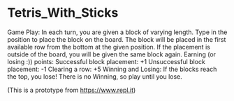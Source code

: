 # Tetris_With_Sticks

Game Play:
In each turn, you are given a block of varying length.
Type in the position to place the block on the board.
The block will be placed in the first available row from the bottom at the given position.
If the placement is outside of the board, you will be given the same block again.
Earning (or losing :)) points:
Successful block placement: +1
Unsuccessful block placement: -1
Clearing a row: +5
Winning and Losing:
If the blocks reach the top, you lose!
There is no Winning, so play until you lose.

(This is a prototype from https://www.repl.it)
